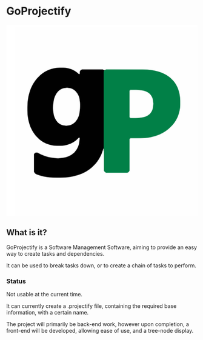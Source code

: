 ﻿# GoProjectify
 ![](https://github.com/ebkr/GoProjectify/blob/master/Assets/goProjectify.png)
 
## What is it?
GoProjectify is a Software Management Software, aiming to provide an easy way to create tasks and dependencies.

It can be used to break tasks down, or to create a chain of tasks to perform.

### Status

Not usable at the current time.

It can currently create a .projectify file, containing the required base information, with a certain name.

The project will primarily be back-end work, however upon completion, a front-end will be developed, allowing ease of use, and a tree-node display.
